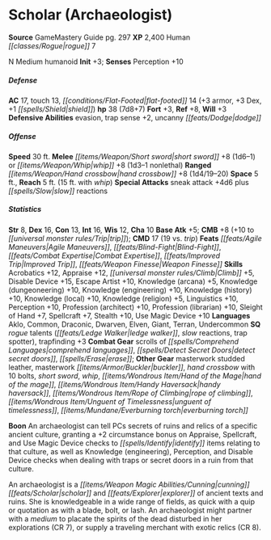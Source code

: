 ﻿---
cssclass: [monsters]
title1: Scholar (Archaeologist)
title2: Scholar (Archaeologist)
CR: 6
sources:
- name: GameMastery Guide
  page: 297
  link: http://paizo.com/pathfinderRPG/v5748btpy8ffn
XP: 2400
race: Human
classes:
- rogue 7
alignment: N
size: Medium
type: humanoid
initiative:
  bonus: 3
AC:
  AC: 17
  touch: 13
  flat_footed: 14
  components:
    armor: 3
    dex: 3
    shield: 1
HP:
  HP: 38
  long: 7d8+7
saves:
  fort: 3
  ref: 8
  will: 3
defensive_abilities:
- evasion
- trap sense +2
- uncanny dodge
speeds:
  base: 30
attacks:
  melee:
  - - text: short sword +8 (1d6-1)
      entries:
      - - damage: 1d6-1
      attack: short sword
      bonus:
      - 8
  - - text: whip +8 (1d3-1 nonlethal)
      entries:
      - - damage: 1d3-1
          type: nonlethal
      attack: whip
      bonus:
      - 8
  ranged:
  - - text: hand crossbow +8 (1d4/19-20)
      entries:
      - - damage: 1d4
          crit_range: 19-20
      attack: hand crossbow
      bonus:
      - 8
  special:
  - sneak attack +4d6 plus slow reactions
space: 5
reach: 5
reach_other: 15 ft. with whip
ability_scores:
  STR: 8
  DEX: 16
  CON: 13
  INT: 16
  WIS: 12
  CHA: 10
BAB: 5
CMB: 8
CMB_other: +10 to trip
CMD: 17
CMD_other: 19 vs. trip
feats:
- name: Agile Maneuvers
- name: Blind-Fight
- name: Combat Expertise
- name: Improved Trip
- name: Weapon Finesse
skills:
  Acrobatics: 12
  Appraise: 12
  Climb: 5
  Disable Device: 15
  Escape Artist: 10
  Knowledge (arcana): 5
  Knowledge (dungeoneering): 10
  Knowledge (engineering): 10
  Knowledge (history): 10
  Knowledge (local): 10
  Knowledge (religion): 5
  Linguistics: 10
  Perception: 10
  Profession (architect): 10
  Profession (librarian): 10
  Sleight of Hand: 7
  Spellcraft: 7
  Stealth: 10
  Use Magic Device: 10
languages:
- Aklo
- Common
- Draconic
- Dwarven
- Elven
- Giant
- Terran
- Undercommon
special_qualities:
- rogue talents (ledge walker, slow reactions, trap spotter)
- trapfinding +3
gear:
  combat:
  - scrolls of comprehend languages
  - detect secret doors
  - erase
  other:
  - masterwork studded leather
  - masterwork buckler
  - hand crossbow with 10 bolts
  - short sword
  - whip
  - hand of the mage
  - handy haversack
  - rope of climbing
  - unguent of timelessness
  - everburning torch
npc_boon: An archaeologist can tell PCs secrets of ruins and relics of a specific
  ancient culture, granting a +2 circumstance bonus on Appraise, Spellcraft, and Use
  Magic Device checks to identify items relating to that culture, as well as Knowledge
  (engineering), Perception, and Disable Device checks when dealing with traps or
  secret doors in a ruin from that culture.
desc_long: An archaeologist is a cunning scholar and explorer of ancient texts and
  ruins. She is knowledgeable in a wide range of fields, as quick with a quip or quotation
  as with a blade, bolt, or lash. An archaeologist might partner with a medium to
  placate the spirits of the dead disturbed in her explorations (CR 7), or supply
  a traveling merchant with exotic relics (CR 8).

---

# Scholar (Archaeologist)

**Source** GameMastery Guide pg. 297
**XP** 2,400
Human _[[classes/Rogue|rogue]]_ 7

N Medium humanoid
**Init** +3; **Senses** Perception +10

##### Defense

**AC** 17, touch 13, _[[conditions/Flat-Footed|flat-footed]]_ 14 (+3 armor, +3 Dex, +1 _[[spells/Shield|shield]]_)
**hp** 38 (7d8+7)
**Fort** +3, **Ref** +8, **Will** +3
**Defensive Abilities** evasion, trap sense +2, uncanny _[[feats/Dodge|dodge]]_

##### Offense
**Speed** 30 ft.
**Melee** _[[items/Weapon/Short sword|short sword]]_ +8 (1d6–1) or _[[items/Weapon/Whip|whip]]_ +8 (1d3–1 nonlethal)
**Ranged** _[[items/Weapon/Hand crossbow|hand crossbow]]_ +8 (1d4/19–20)
**Space** 5 ft., **Reach** 5 ft. (15 ft. with _whip_)
**Special Attacks** sneak attack +4d6 plus _[[spells/Slow|slow]]_ reactions

##### Statistics
**Str** 8, **Dex** 16, **Con** 13, **Int** 16, **Wis** 12, **Cha** 10
**Base Atk** +5; **CMB** +8 (+10 to _[[universal monster rules/Trip|trip]]_); **CMD** 17 (19 vs. _trip_)
**Feats** _[[feats/Agile Maneuvers|Agile Maneuvers]]_, _[[feats/Blind-Fight|Blind-Fight]]_, _[[feats/Combat Expertise|Combat Expertise]]_, _[[feats/Improved Trip|Improved Trip]]_, _[[feats/Weapon Finesse|Weapon Finesse]]_
**Skills** Acrobatics +12, Appraise +12, _[[universal monster rules/Climb|Climb]]_ +5, Disable Device +15, Escape Artist +10, Knowledge (arcana) +5, Knowledge (dungeoneering) +10, Knowledge (engineering) +10, Knowledge (history) +10, Knowledge (local) +10, Knowledge (religion) +5, Linguistics +10, Perception +10, Profession (architect) +10, Profession (librarian) +10, Sleight of Hand +7, Spellcraft +7, Stealth +10, Use Magic Device +10
**Languages** Aklo, Common, Draconic, Dwarven, Elven, Giant, Terran, Undercommon
**SQ** _rogue_ talents (_[[feats/Ledge Walker|ledge walker]]_, _slow_ reactions, trap spotter), trapfinding +3
**Combat Gear** scrolls of _[[spells/Comprehend Languages|comprehend languages]]_, _[[spells/Detect Secret Doors|detect secret doors]]_, _[[spells/Erase|erase]]_; **Other Gear** masterwork studded leather, masterwork _[[items/Armor/Buckler|buckler]]_, _hand crossbow_ with 10 bolts, _short sword_, _whip_, _[[items/Wondrous Item/Hand of the Mage|hand of the mage]]_, _[[items/Wondrous Item/Handy Haversack|handy haversack]]_, _[[items/Wondrous Item/Rope of Climbing|rope of climbing]]_, _[[items/Wondrous Item/Unguent of Timelessness|unguent of timelessness]]_, _[[items/Mundane/Everburning torch|everburning torch]]_

**Boon** An archaeologist can tell PCs secrets of ruins and relics of a specific ancient culture, granting a +2 circumstance bonus on Appraise, Spellcraft, and Use Magic Device checks to _[[spells/Identify|identify]]_ items relating to that culture, as well as Knowledge (engineering), Perception, and Disable Device checks when dealing with traps or secret doors in a ruin from that culture.

An archaeologist is a _[[items/Weapon Magic Abilities/Cunning|cunning]]_ _[[feats/Scholar|scholar]]_ and _[[feats/Explorer|explorer]]_ of ancient texts and ruins. She is knowledgeable in a wide range of fields, as quick with a quip or quotation as with a blade, bolt, or lash. An archaeologist might partner with a _medium_ to placate the spirits of the dead disturbed in her explorations (CR 7), or supply a traveling merchant with exotic relics (CR 8).